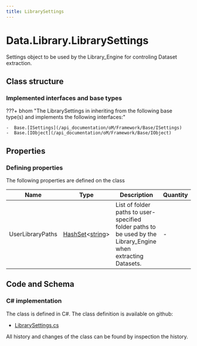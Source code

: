 ```yaml
---
title: LibrarySettings
---
```


# Data.Library.LibrarySettings

Settings object to be used by the Library_Engine for controling Dataset extraction.

## Class structure

### Implemented interfaces and base types

???+ bhom "The LibrarySettings in inheriting from the following base type(s) and implements the following interfaces:"

    -  Base.[ISettings](/api_documentation/oM/Framework/Base/ISettings)
    -  Base.[IObject](/api_documentation/oM/Framework/Base/IObject)


## Properties



### Defining properties

The following properties are defined on the class

| Name             | Type             | Description      | Quantity         |
|------------------|------------------|------------------|------------------|
| UserLibraryPaths | [HashSet](https://learn.microsoft.com/en-us/dotnet/api/System.Collections.Generic.HashSet-1?view=netstandard-2.0)&lt;[string](https://learn.microsoft.com/en-us/dotnet/api/System.String?view=netstandard-2.0)&gt; | List of folder paths to user-specified folder paths to be used by the Library_Engine when extracting Datasets. | - |


## Code and Schema

### C# implementation

The class is defined in C#. The class definition is available on github:

- [LibrarySettings.cs](https://github.com/BHoM/BHoM/blob/develop/Data_oM/Library\LibrarySettings.cs)

All history and changes of the class can be found by inspection the history.
